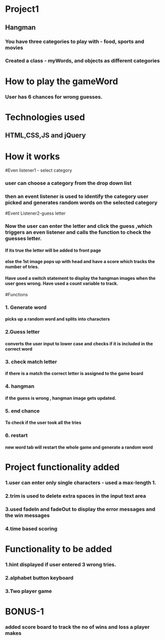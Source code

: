 # Project1
## Hangman
### You have three categories to play with - food, sports and movies
### Created a class - myWords, and objects as different categories
# How to play the gameWord
### User has 6 chances for wrong guesses.
# Technologies used
## HTML,CSS,JS and jQuery
# How it works
#Even listener1 - select category
### user can choose a category from the drop down list
### then an event listener is used to identify the category user picked and generates random words on the selected category
#Event Listener2-guess letter
### Now the user can enter the letter and click the guess ,which triggers an even listener and calls the function to check the guesses letter.
#### If its true the letter will be added to front page
#### else the 1st image pops up with head and have a score which tracks the number of tries.
#### Have used a switch statement to display the hangman images when the user goes wrong. Have used a count variable to track.
#Functions
### 1. Generate word
#### picks up a random word and splits into characters
### 2.Guess letter
#### converts the user input to lower case and checks if it is included in the correct word
### 3. check match letter
#### if there is a match the correct letter is assigned to the game board
### 4. hangman
#### if the guess is wrong , hangman image gets updated.
### 5. end chance
#### To check if the user took all the tries
### 6. restart
#### new word tab will restart the whole game and generate a random word
# Project functionality added
### 1.user can enter only single characters - used a max-length 1.
### 2.trim is used to delete extra spaces in the input text area
### 3.used fadeIn and fadeOut to display the error messages and the win messages
### 4.time based scoring
# Functionality to be added
### 1.hint displayed if user entered 3 wrong tries.
### 2.alphabet button keyboard
### 3.Two player game
# BONUS-1
### added score board to track the no of wins and loss a player makes
